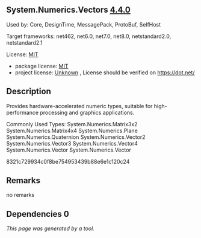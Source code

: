 System.Numerics.Vectors [4.4.0](https://www.nuget.org/packages/System.Numerics.Vectors/4.4.0)
--------------------

Used by: Core, DesignTime, MessagePack, ProtoBuf, SelfHost

Target frameworks: net462, net6.0, net7.0, net8.0, netstandard2.0, netstandard2.1

License: [MIT](../../../../licenses/mit) 

- package license: [MIT](https://github.com/dotnet/corefx/blob/master/LICENSE.TXT) 
- project license: [Unknown](https://dot.net/) , License should be verified on https://dot.net/

Description
-----------
Provides hardware-accelerated numeric types, suitable for high-performance processing and graphics applications.

Commonly Used Types:
System.Numerics.Matrix3x2
System.Numerics.Matrix4x4
System.Numerics.Plane
System.Numerics.Quaternion
System.Numerics.Vector2
System.Numerics.Vector3
System.Numerics.Vector4
System.Numerics.Vector
System.Numerics.Vector<T>
 
8321c729934c0f8be754953439b88e6e1c120c24

Remarks
-----------
no remarks


Dependencies 0
-----------


*This page was generated by a tool.*